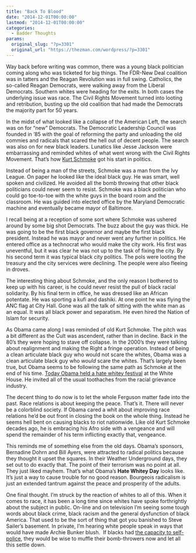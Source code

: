 ```yaml
---
title: "Back To Blood"
date: "2014-12-01T00:00:00"
lastmod: "2014-12-01T00:00:00"
categories:
  - Badder Thoughts
params:
  original_slug: "?p=3301"
  original_url: "https://thezman.com/wordpress/?p=3301"
---
```


Way back before writing was common, there was a young black politician
coming along who was ticketed for big things. The FDR-New Deal coalition
was in tatters and the Reagan Revolution was in full swing. Catholics,
the so-called Reagan Democrats, were walking away from the Liberal
Democrats. Southern whites were heading for the exits. In both cases the
underlying issue was race. The Civil Rights Movement turned into looting
and retribution, busting up the old coalition that had made the
Democrats the majority part for 50 years.

In the midst of what looked like a collapse of the American Left, the
search was on for “new” Democrats. The Democratic Leadership Council was
founded in ’85 with the goal of reforming the party and unloading the
old commies and radicals that scared the hell out of decent people. The
search was also on for new black leaders. Lunatics like Jesse Jackson
were embarrassing and reminded whites of what went wrong with the Civil
Rights Movement. That’s how
<a href="http://en.wikipedia.org/wiki/Kurt_Schmoke" rel="noopener"
target="_blank">Kurt Schmoke</a> got his start in politics.

Instead of being a man of the streets, Schmoke was a man from the Ivy
League. On paper he looked like the ideal black guy. He was smart, well
spoken and civilized. He avoided all the bomb throwing that other black
politicians could never seem to resist. Schmoke was a black politician
who could go toe-to-toe with the white guys in the board room and the
classroom. He was guided into elected office by the Maryland Democratic
machine and eventually became mayor of Baltimore.

I recall being at a reception of some sort where Schmoke was ushered
around by some big shot Democrats. The buzz about the guy was thick. He
was going to be the first black governor and maybe the first black
president. Instead he was mayor and never went any further in politics.
He entered office as a technocrat who would make the city work. His
first was uneventful, but it was clear he was not up to the task of
fixing the city. By his second term it was typical black city politics.
The pols were looting the treasury and the city services were declining.
The people were also fleeing in droves.

The interesting thing about Schmoke, and the only reason I bothered to
keep up with his career, is he could never resist the pull of black
racial solidarity. By his final term in office, he was dressed like an
African potentate. He was sporting a kufi and dashiki. At one point he
was flying the ANC flag at City Hall. Gone was all the talk of sitting
with the white man as an equal. It was all black power and separatism.
He even hired the Nation of Islam for security.

As Obama came along I was reminded of old Kurt Schmoke. The pitch was a
bit different as the Cult was ascendent, rather than in decline. Back in
the 80’s they were hoping to stave off collapse. In the 2000’s they were
talking about realignment and making the Right a fringe operation.
Instead of being a clean articulate black guy who would not scare the
whites, Obama was a clean articulate black guy who *would* scare the
whites. That’s largely been true, but Obama seems to be following the
same path as Schmoke at the end of his time. <a
href="http://www.thegatewaypundit.com/2014/11/obama-wh-to-promote-ferguson-indoctrination-classroom-memorials-to-mike-brown-student-letters-to-darren-wilson/"
rel="noopener" target="_blank">Today Obama held a hate whitey
festival</a> at the White House. He invited all of the usual toothaches
from the racial grievance industry.

The decent thing to do now is to let the whole Ferguson matter fade into
the past. Race relations is about keeping the peace. That’s it. There
will never be a colorblind society. If Obama cared a whit about
improving race relations he’d be out front in closing the book on the
whole thing. Instead he seems hell bent on causing blacks to riot
nationwide. Like old Kurt Schmoke decades ago, he is embracing his Afro
side with a vengeance and will spend the remainder of his term
inflicting exactly that, vengeance.

This reminds me of something else from the old days. Obama’s sponsors,
Bernadine Dohrn and Bill Ayers, were attracted to radical politics
because they thought it upset the squares. In their Weather Underground
days, they set out to do exactly that. The point of their terrorism was
no point at all. They just liked mayhem. That’s what Obama’s **Hate
Whitey Day** looks like. It’s just a way to cause trouble for no good
reason. Bourgeois radicalism is just an extended tantrum against the
peace and prosperity of the adults.

One final thought. I’m struck by the reaction of whites to all of this.
When it comes to race, it has been a long time since whites have spoke
forthrightly about the subject in public. On-line and on television I’m
seeing some tough words about black crime, black racism and the general
dysfunction of black America. That used to be the sort of thing that got
you banished to Steve Sailer’s basement. In private, I’m hearing white
people speak in ways that would have made Archie Bunker blush.  If
blacks had <a href="http://thezman.com/wordpress/?p=3035" rel="noopener"
target="_blank">the capacity to self-police</a>, they would be wise to
muffle their bomb-throwers now and let all this settle down.
